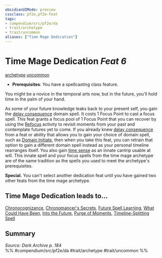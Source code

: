 ```yaml
---
obsidianUIMode: preview
cssclass: pf2e,pf2e-feat
tags:
- compendium/src/pf2e/da
- trait/archetype
- trait/uncommon
aliases: ["Time Mage Dedication"]
---
```

# Time Mage Dedication  *Feat 6*  
[archetype](../../Rules/traits/archetype.md)  [uncommon](../../Rules/traits/uncommon.md)  

- **Prerequisites**: You have a spellcasting class feature.

You might be a novice in the temporal arts now, but in the future, you'll hold time in the palm of your hand.

As some of your future knowledge leaks back to your present self, you gain the [delay consequence](../spells/delay-consequence-logm.md) domain spell. It costs 1 Focus Point to cast a focus spell. This feat grants a focus pool of 1 Focus Point that you can recover by using the [Refocus](../../Rules/actions/refocus.md) activity to revisit moments from your past and contemplate futures yet to come. If you already knew [delay consequence](../spells/delay-consequence-logm.md) from a feat or ability that allows you to gain your choice of domain spell, such as [Domain Initiate](domain-initiate.md), then when you take this feat, you can retrain that option to gain a different domain spell instead as your personal timeline rearranges itself. You also gain [time sense](../spells/time-sense-da.md) as an innate cantrip usable at will. This innate spell and your focus spells from the time mage archetype are of the same tradition as the spells you used to meet the archetype's prerequisites.

**Special.** You can't select another dedication feat until you have gained two other feats from the time mage archetype.

## Time Mage Dedication leads to...

[Chronocognizance](chronocognizance-da.md), [Chronomancer's Secrets](chronomancers-secrets-da.md), [Future Spell Learning](future-spell-learning-da.md), [What Could Have Been](what-could-have-been-da.md), [Into the Future](into-the-future-da.md), [Purge of Moments](purge-of-moments-da.md), [Timeline-Splitting Spell](timeline-splitting-spell-da.md)

## Summary

*Source: Dark Archive p. 184*  
%% #compendium/src/pf2e/da #trait/archetype #trait/uncommon %%